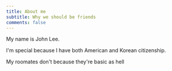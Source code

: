 ```yaml
---
title: About me
subtitle: Why we should be friends
comments: false
---
```


My name is John Lee.

I'm special because I have both American and Korean citizenship.

My roomates don't because they're basic as hell